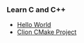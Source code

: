 ### Learn C and C++

* [Hello World](https://github.com/robsonoduarte/learn-c/tree/master/hello-world)
* [Clion CMake Project](https://github.com/robsonoduarte/learn-c/tree/master/cmake-project)
